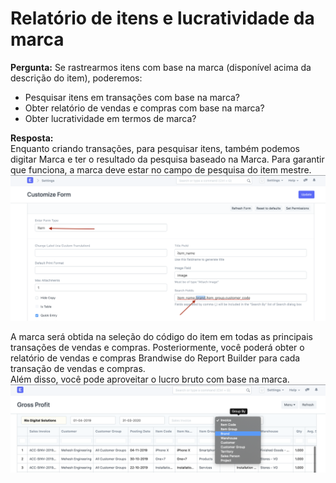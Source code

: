 # Relatório de itens e lucratividade da marca



**Pergunta:** Se rastrearmos itens com base na marca (disponível acima da descrição do item), poderemos:  
* Pesquisar itens em transações com base na marca?
* Obter relatório de vendas e compras com base na marca?
* Obter lucratividade em termos de marca?

  
**Resposta:**  
Enquanto criando transações, para pesquisar itens, também podemos digitar Marca e ter o resultado da pesquisa baseado na Marca. Para garantir que funciona, a marca deve estar no campo de pesquisa do item mestre.  
![](/files/Qyr09os.png)  
  
A marca será obtida na seleção do código do item em todas as principais transações de vendas e compras. Posteriormente, você poderá obter o relatório de vendas e compras Brandwise do Report Builder para cada transação de vendas e compras.   
Além disso, você pode aproveitar o lucro bruto com base na marca.  
![](/files/dcYYtHj.png)

